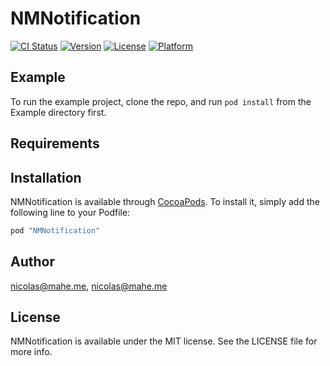 # NMNotification

[![CI Status](http://img.shields.io/travis/nicolas@mahe.me/NMNotification.svg?style=flat)](https://travis-ci.org/nicolas@mahe.me/NMNotification)
[![Version](https://img.shields.io/cocoapods/v/NMNotification.svg?style=flat)](http://cocoapods.org/pods/NMNotification)
[![License](https://img.shields.io/cocoapods/l/NMNotification.svg?style=flat)](http://cocoapods.org/pods/NMNotification)
[![Platform](https://img.shields.io/cocoapods/p/NMNotification.svg?style=flat)](http://cocoapods.org/pods/NMNotification)

## Example

To run the example project, clone the repo, and run `pod install` from the Example directory first.

## Requirements

## Installation

NMNotification is available through [CocoaPods](http://cocoapods.org). To install
it, simply add the following line to your Podfile:

```ruby
pod "NMNotification"
```

## Author

nicolas@mahe.me, nicolas@mahe.me

## License

NMNotification is available under the MIT license. See the LICENSE file for more info.
